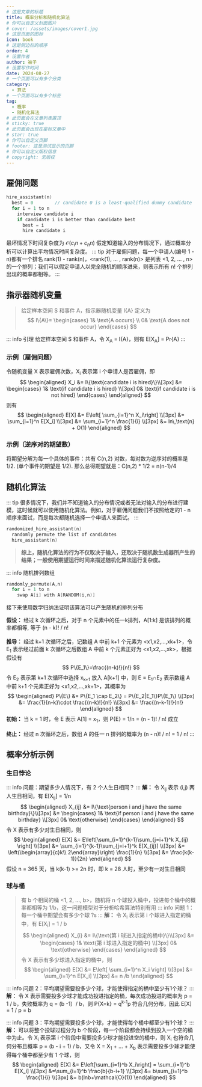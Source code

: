 ```yaml
---
# 这是文章的标题
title: 概率分析和随机化算法
# 你可以自定义封面图片
# cover: /assets/images/cover1.jpg
# 这是页面的图标
icon: book
# 这是侧边栏的顺序
order: 4
# 设置作者
author: 被子
# 设置写作时间
date: 2024-08-27
# 一个页面可以有多个分类
category:
  - 算法
# 一个页面可以有多个标签
tag:
  - 概率
  - 随机化算法
# 此页面会在文章列表置顶
# sticky: true
# 此页面会出现在星标文章中
# star: true
# 你可以自定义页脚
# footer: 这是测试显示的页脚
# 你可以自定义版权信息
# copyright: 无版权
---
```


## 雇佣问题
```C++
hire_assistant(n)
  best = 0        // candidate 0 is a least-qualified dummy candidate
  for i = 1 to n
    interview candidate i
    if candidate i is better than candidate best
      best = i
      hire candidate i
```
最坏情况下时间复杂度为 $\mathcal{O}(c_in+c_hn)$
假定知道输入的分布情况下，通过概率分析可以计算出平均情况时间复杂度。
::: tip
对于雇佣问题，每一个申请人(编号 1 - n)都有一个排名 rank(1) - rank(n)，<rank(1), ... , rank(n)> 是列表 <1, 2, ... , n> 的一个排列；我们可以假定申请人以完全随机的顺序进来，则表示所有 n! 个排列出现的概率都相等。
:::

## 指示器随机变量
> 给定样本空间 S 和事件 A，指示器随机变量 I{A} 定义为
$$
I\{A\}=
\begin{cases}
1& \text{A occurs} \\
0& \text{A does not occur}
\end{cases}
$$

::: info 引理
给定样本空间 S 和事件 A，令 X<sub>A</sub> = I{A}，则有 E[X<sub>A</sub>] = Pr{A}
:::

### 示例（雇佣问题）
令随机变量 X 表示雇佣次数，X<sub>i</sub> 表示第 i 个申请人是否雇佣，即
$$
\begin{aligned}
X_i &= I\{\text{candidate i is hired}\}\\[3px]
&=
\begin{cases}
1& \text{if candidate i is hired} \\[3px]
0& \text{if candidate i is not hired}
\end{cases}
\end{aligned}
$$
则有
$$
\begin{aligned}
E[X] &= E\left[ \sum_{i=1}^n X_i\right] \\[3px]
&= \sum_{i=1}^n E[X_i] \\[3px]
&= \sum_{i=1}^n \frac{1}{i} \\[3px]
&= ln\,\text{n} + O(1)
\end{aligned}
$$

### 示例（逆序对的期望数）
将期望分解为每一个具体的事件：共有 C(n,2) 对数，每对数为逆序对的概率是 1/2. (单个事件的期望是 1/2).
那么总得期望就是：C(n,2) * 1/2 = n(n-1)/4

## 随机化算法
::: tip
很多情况下，我们并不知道输入的分布情况或者无法对输入的分布进行建模，这时候就可以使用随机化算法。例如，对于雇佣问题我们不按照给定的1 - n 顺序来面试，而是每次都随机选择一个申请人来面试。
:::
```C++
randomized_hire_assistant(n)
  randomly permute the list of candidates
  hire_assistant(n)
```
>**综上，随机化算法的行为不仅取决于输入，还取决于随机数生成器所产生的结果；一般使用期望运行时间来描述随机化算法运行复杂度。**

::: info 随机排列数组
```C++
randomly_permute(A,n)
  for i = 1 to n
    swap A[i] with A[RANDOM(i,n)]
```
接下来使用数学归纳法证明该算法可以产生随机的排列分布<br>

**假设：** 经过 k 次循环之后，对于 n 个元素中的任一k排列，A[1:k] 是该排列的概率都相等, 等于 (n - k)! / n! <br><br>
**推导：** 经过 k+1 次循环之后，记数组 A 中前 k+1 个元素为 <x1,x2,...,xk+1>，令 E<sub>1</sub> 表示经过前面 k 次循环之后数组 A 中前 k 个元素正好为 <x1,x2,...,xk>，根据假设有
$$
P\{E_1\}=\frac{(n-k)!}{n!}
$$
令 E<sub>2</sub> 表示第 k+1 次循环中选择 x<sub>k+1</sub> 放入 A[k+1] 中，则 E = E<sub>1</sub>∩E<sub>2</sub> 表示数组 A 中前 k+1 个元素正好为 <x1,x2,...,xk+1>，其概率为
$$
\begin{aligned}
P\{E\} &= P\{E_1 \cap E_2\} = P\{E_2|E_1\}P\{E_1\} \\[3px]
&= \frac{1}{n-k}\cdot \frac{(n-k)!}{n!} \\[3px]
&= \frac{(n-k-1)!}{n!}
\end{aligned}
$$
**初始：** 当 k = 1 时，令 E 表示 A[1] = x<sub>1</sub>，则 P{E} = 1/n = (n - 1)! / n! 成立<br><br>
**终止：** 经过 n 次循环之后，数组 A 的任一 n 排列的概率为 (n - n)! / n! = 1 / n!
:::

## 概率分析示例
### 生日悖论
::: info
问题：期望多少人情况下，有 2 个人生日相同？
:::
**解：** 令 X<sub>ij</sub> 表示 (i,j) 两人生日相同，有 E[X<sub>ij</sub>] = 1/n
$$
\begin{aligned}
X_{ij} &= I\{\text{person i and j have the same birthday}\}\\[3px]
&=
\begin{cases}
1& \text{if person i and j have the same birthday} \\[3px]
0& \text{otherwise}
\end{cases}
\end{aligned}
$$
令 X 表示有多少对生日相同，则
$$
\begin{aligned}
E[X] &= E\left[\sum_{i=1}^{k-1}\sum_{j=i+1}^k X_{ij} \right] \\[3px]
&= \sum_{i=1}^{k-1}\sum_{j=i+1}^k E[X_{ij}] \\[3px]
&=  \left(\begin{array}{c}k\\ 2\end{array}\right) \frac{1}{n} \\[3px]
&= \frac{k(k-1)}{2n} 
\end{aligned}
$$
假设 n = 365 天，当 k(k-1) >= 2n 时，即 k = 28 人时，至少有一对生日相同

### 球与桶
> 有 b 个相同的桶 <1, 2, ..., b>，随机将 n 个球投入桶中，投进每个桶中的概率都相等为 1/b，这一问题模型对于分析哈希算法特别有用
::: info
问题 1：每一个桶中期望会有多少个球 ?s
:::
**解：** 令 X<sub>i</sub> 表示第 i 个球进入指定的桶中，有 E[X<sub>i</sub>] = 1 / b
$$
\begin{aligned}
X_{i} &= I\{\text{第 i 球进入指定的桶中}\}\\[3px]
&=
\begin{cases}
1& \text{第 i 球进入指定的桶中} \\[3px]
0& \text{otherwise}
\end{cases}
\end{aligned}
$$
令 X 表示有多少球进入指定的桶中，则
$$
\begin{aligned}
E[X] &= E\left[ \sum_{i=1}^n X_i \right] \\[3px]
&= \sum_{i=1}^n E[X_i] \\[3px]
&= n /b
\end{aligned}
$$

::: info
问题 2：平均期望需要投多少个球，才能使得指定的桶中至少有1个球？
:::
**解：** 令 X 表示需要投多少球才能成功投进指定的桶，每次成功投进的概率为 p = 1 / b，失败概率为 q = (b -1）/ b，则 P{X=k} = q<sup>k-1</sup>p 符合几何分布，因此 E[X] = 1 / p = b

::: info
问题 3：平均期望需要投多少个球，才能使得每个桶中都至少有1个球？
:::
**解：** 可以将整个投球过程分为 b 个阶段，每一个阶段都会持续到投入一个空的桶中为止。令 X<sub>i</sub> 表示第 i 个阶段中需要投多少球才能投进空的桶中，则 X<sub>i</sub> 也符合几何分布且概率 
p = (b - i + 1) / b，又令 X = X<sub>1</sub> + ... + X<sub>b</sub> 表示需要投多少球才能使得每个桶中都至少有 1 个球，则
$$
\begin{aligned}
E[X] &= E\left[\sum_{i=1}^b X_i\right] = \sum_{i=1}^b E[X_i] \\[3px]
&=\sum_{i=1}^b \frac{b}{b-i+1} \\[3px]
&= b\sum_{i=1}^b \frac{1}{i} \\[3px]
&= b(lnb+\mathcal{O}(1))
\end{aligned}
$$